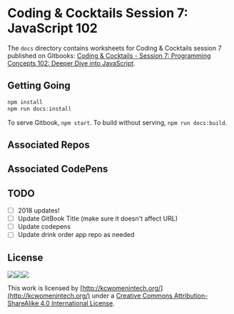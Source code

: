 # Coding & Cocktails Session 7: JavaScript 102

The `docs` directory contains worksheets for Coding & Cocktails session 7 published on Gitbooks: [Coding & Cocktails - Session 7: Programming Concepts 102: Deeper Dive into JavaScript](https://codingandcocktailskc.gitbooks.io/session-7-programming-fundamentals-102-js/content/).

## Getting Going

```bash
npm install
npm run docs:install
```
To serve Gitbook, `npm start`.
To build without serving, `npm run docs:build`.

## Associated Repos
 

## Associated CodePens 


## TODO
- [ ] 2018 updates!
- [ ] Update GitBook Title (make sure it doesn't affect URL)
- [ ] Update codepens
- [ ] Update drink order app repo as needed

## License
![](https://lh6.googleusercontent.com/osprAumZLusoNUcKnPtOWMijWYLZ8ydrUS0gMTvMCoyhSVBd69InqiXqQjc7fH8iQiVbZLXvyyvPZXwKjeyHuPnrd2zJT1mYLa1WoziryvxOo0q7nvMnpfeeVPBgfqW0bnp1--wa)![](https://lh5.googleusercontent.com/AZZipN4uXuU6FkxA0zLbrq9EwMhky22oNI8UtjQ2-Kgzy64Jmbij_IKUwXDcqGjnHWSMg9h3ii2Dx_SLI871nVn56NyF1VnmDbkEL2m9sJ_9YYGpNC8kdiYepai1jAZLEWWt8iTW)![](https://lh6.googleusercontent.com/GSxH81qYzBJkBR39GbviwKcwxem0RbN8XTx_6BOHgziQ6OomnG-au25ZSdiNQ4rX2p2HanRGa8_SzTPhJ3SKW-Vrs6fJ8N9s0FLq1EVSwUZXrLZuUVONachwFWwqTr6PMpn1csnu)

This work is licensed by [http://kcwomenintech.org/](http://kcwomenintech.org/) under a [Creative Commons Attribution-ShareAlike 4.0 International License](http://creativecommons.org/licenses/by-sa/4.0/).
